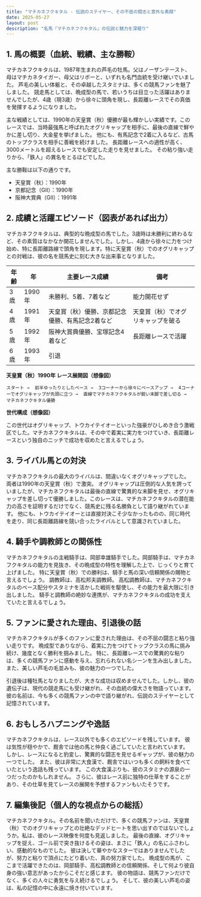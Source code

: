 ```yaml
---
title: "マチカネフクキタル - 伝説のステイヤー、その不屈の闘志と意外な素顔"
date: 2025-05-27
layout: post
description: "名馬『マチカネフクキタル』の伝説と魅力を深堀り"
---
```


## 1. 馬の概要（血統、戦績、主な勝鞍）

マチカネフクキタルは、1987年生まれの芦毛の牡馬。父はノーザンテースト、母はマチカネタイガー、母父はリボーと、いずれも名門血統を受け継いでいました。  芦毛の美しい体躯と、その卓越したスタミナは、多くの競馬ファンを魅了しました。  競走馬としては、晩成型の馬で、若いうちは目立った活躍はありませんでしたが、4歳（現3歳）から徐々に頭角を現し、長距離レースでその真価を発揮するようになりました。

主な戦績としては、1990年の天皇賞（秋）優勝が最も輝かしい実績です。このレースでは、当時最強馬と呼ばれたオグリキャップを相手に、最後の直線で鮮やかに差し切り、大金星を挙げました。  他にも、有馬記念で2着に入るなど、古馬のトップクラスを相手に善戦を続けました。  長距離レースへの適性が高く、3000メートルを超えるレースでも安定した走りを見せました。  その粘り強い走りから、「鉄人」の異名をとるほどでした。

主な勝鞍は以下の通りです。

* 天皇賞（秋）：1990年
* 京都記念（GII）：1990年
* 阪神大賞典（GII）：1991年


## 2. 成績と活躍エピソード（図表があれば出力）

マチカネフクキタルは、典型的な晩成型の馬でした。3歳時は未勝利に終わるなど、その素質はなかなか開花しませんでした。しかし、4歳から徐々に力をつけ始め、特に長距離路線で頭角を現します。特に天皇賞（秋）でのオグリキャップとの対戦は、彼の名を競馬史に刻む大きな出来事となりました。


| 年齢 | 年 | 主要レース成績 | 備考 |
|---|---|---|---|
| 3歳 | 1990年 | 未勝利、5着、7着など | 能力開花せず |
| 4歳 | 1991年 | 天皇賞（秋）優勝、京都記念優勝、有馬記念2着など |  天皇賞（秋）でオグリキャップを破る |
| 5歳 | 1992年 | 阪神大賞典優勝、宝塚記念4着など |  長距離レースで活躍 |
| 6歳 | 1993年 |  引退 |  |


**天皇賞（秋）1990年 レース展開図（想像図）**

```
スタート →  前半ゆったりとしたペース →  3コーナーから徐々にペースアップ →  4コーナーでオグリキャップが先頭に立つ →  直線でマチカネフクキタルが鋭い末脚で差し切る →  マチカネフクキタル優勝
```

**世代構成（想像図）**

この世代はオグリキャップ、トウカイテイオーといった強豪がひしめき合う激戦区でした。マチカネフクキタルは、その中で着実に実力をつけていき、長距離レースという独自のニッチで成功を収めたと言えるでしょう。


## 3. ライバル馬との対決

マチカネフクキタルの最大のライバルは、間違いなくオグリキャップでした。  両者は1990年の天皇賞（秋）で激突。  オグリキャップは圧倒的な人気を誇っていましたが、マチカネフクキタルは最後の直線で驚異的な末脚を見せ、オグリキャップを差し切って優勝しました。このレースは、マチカネフクキタルの潜在能力の高さを証明するだけでなく、競馬史に残る名勝負として語り継がれています。  他にも、トウカイテイオーとは直接対決こそ少なかったものの、同じ時代を走り、同じ長距離路線を競い合ったライバルとして意識されていました。


## 4. 騎手や調教師との関係性

マチカネフクキタルの主戦騎手は、岡部幸雄騎手でした。岡部騎手は、マチカネフクキタルの能力を見抜き、その晩成型の特性を理解した上で、じっくりと育て上げました。  特に天皇賞（秋）での勝利は、騎手と馬の深い信頼関係の賜物と言えるでしょう。  調教師は、高松邦夫調教師。  高松調教師は、マチカネフクキタルのペース配分やスタミナを活かした戦術を駆使し、その能力を最大限に引き出しました。  騎手と調教師の絶妙な連携が、マチカネフクキタルの成功を支えていたと言えるでしょう。


## 5. ファンに愛された理由、引退後の話

マチカネフクキタルが多くのファンに愛された理由は、その不屈の闘志と粘り強い走りです。  晩成型でありながら、着実に力をつけてトップクラスの馬に挑み続け、幾度となく勝利を掴みました。  特に、長距離レースでの驚異的な粘りは、多くの競馬ファンに感動を与え、忘れられない名シーンを生み出しました。  また、美しい芦毛の毛並みも、彼の魅力の一つでした。

引退後は種牡馬となりましたが、大きな成功は収めませんでした。しかし、彼の遺伝子は、現代の競走馬にも受け継がれ、その血統の偉大さを物語っています。  彼の名前は、今も多くの競馬ファンの中で語り継がれ、伝説のステイヤーとして記憶されています。


## 6. おもしろハプニングや逸話

マチカネフクキタルは、レース以外でも多くのエピソードを残しています。  彼は気性が穏やかで、厩舎では他の馬と仲良く過ごしていたと言われています。  しかし、レースになると豹変し、驚異的な闘志を見せるギャップが、彼の魅力の一つでした。  また、彼は非常に大食漢で、厩舎ではいつも多くの飼料を食べていたという逸話も残っています。  この大食漢ぶりも、彼のスタミナの源泉の一つだったのかもしれません。  さらに、彼はレース前に独特の仕草をすることがあり、その仕草を見てレースの展開を予想するファンもいたそうです。


## 7. 編集後記（個人的な視点からの総括）

マチカネフクキタル。その名前を聞いただけで、多くの競馬ファンは、天皇賞（秋）でのオグリキャップとの壮絶なデッドヒートを思い出すのではないでしょうか。私は、彼のレース映像を何度も見返しました。  最後の直線、オグリキャップを捉え、ゴール前で突き抜けるその姿は、まさに「鉄人」の名にふさわしい、感動的なものでした。  彼は決して華やかなスターではありませんでしたが、努力と粘りで頂点にたどり着いた、真の努力家でした。  晩成型の馬が、ここまで活躍できたのは、岡部騎手、高松調教師との信頼関係、そして何より彼自身の強い意志があったからこそだと感じます。  彼の物語は、競馬ファンだけでなく、多くの人々に勇気を与え続けるでしょう。  そして、彼の美しい芦毛の姿は、私の記憶の中に永遠に焼き付いています。
